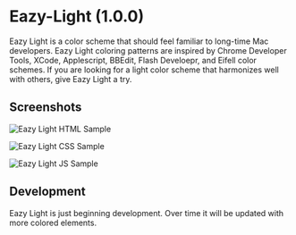 # Eazy-Light (1.0.0)
Eazy Light is a color scheme that should feel familiar to long-time Mac developers. Eazy Light coloring patterns are inspired by Chrome Developer Tools, XCode, Applescript, BBEdit, Flash Develoepr, and Eifell color schemes. If you are looking for a light color scheme that harmonizes well with others, give Eazy Light a try.

## Screenshots

![Eazy Light HTML Sample](http://nullent.org/eazy-light/eazy-light-html.png)

![Eazy Light CSS Sample](http://nullent.org/eazy-light/eazy-light-css.png)

![Eazy Light JS Sample](http://nullent.org/eazy-light/eazy-light-js.png)

## Development

Eazy Light is just beginning development. Over time it will be updated with more colored elements.
